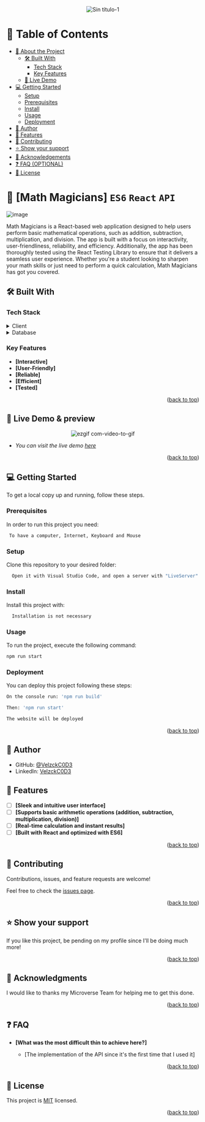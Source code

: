 <a name="readme-top"></a>
<div align="center">
  <img src="https://github.com/VelzckC0D3/SQL_Database/assets/92229666/64c8d8a7-b625-4a25-847a-ea02e00df2f4" alt="Sin título-1">
</div>
<!-- TABLE OF CONTENTS -->

# 📗 Table of Contents

- [📖 About the Project](#about-project)
  - [🛠 Built With](#built-with)
    - [Tech Stack](#tech-stack)
    - [Key Features](#key-features)
  - [🚀 Live Demo](#live-demo)
- [💻 Getting Started](#getting-started)
  - [Setup](#setup)
  - [Prerequisites](#prerequisites)
  - [Install](#install)
  - [Usage](#usage)
  - [Deployment](#deployment)
- [👥 Author](#author)
- [🔭 Features](#future-features)
- [🤝 Contributing](#contributing)
- [⭐️ Show your support](#support)
- [🙏 Acknowledgements](#acknowledgements)
- [❓ FAQ (OPTIONAL)](#faq)
- [📝 License](#license)

<!-- PROJECT DESCRIPTION -->

# 📖 [Math Magicians] `ES6` `React` `API` <a name="about-project"></a>
![image](https://user-images.githubusercontent.com/92229666/236641515-756868d5-643e-4784-b7fd-780d2a926d3a.png)

Math Magicians is a React-based web application designed to help users perform basic mathematical operations, such as addition, subtraction, multiplication, and division. The app is built with a focus on interactivity, user-friendliness, reliability, and efficiency. Additionally, the app has been thoroughly tested using the React Testing Library to ensure that it delivers a seamless user experience. Whether you're a student looking to sharpen your math skills or just need to perform a quick calculation, Math Magicians has got you covered.

## 🛠 Built With <a name="built-with"></a>

### Tech Stack <a name="tech-stack"></a>

<details>
    <summary>Client</summary>
    <ul>
      <li><a href="https://developer.mozilla.org/en-US/docs/Web/JavaScript">JavaScript</a></li>
      <li><a href="https://react.dev/">React</a></li>
      <li><a href="https://testing-library.com/docs/react-testing-library/intro/">React-Testing-Library</a></li>
      <li><a href="https://reactrouter.com/en/main">React-Router</a></li>
      <li><a href="https://www.w3schools.com/js/js_es6.asp">ES6</a></li>
    </ul>
  </details>
  
 
  


<details>
<summary>Database</summary>
  <ul>
   <li><a href="https://developer.mozilla.org/en-US/docs/Web/API/Window/localStorage">LocalStorage</a></li>
  </ul>
</details>

<!-- Features -->

### Key Features <a name="key-features"></a>

  - **[Interactive]**
  - **[User-Friendly]**
  - **[Reliable]**
  - **[Efficient]**
  - **[Tested]**

<p align="right">(<a href="#readme-top">back to top</a>)</p>

<!-- LIVE DEMO -->

## 🚀 Live Demo & preview <a name="live-demo"></a>
<div align="center">

![ezgif com-video-to-gif](https://user-images.githubusercontent.com/92229666/236641659-d7b451dc-907b-4926-9669-c8abcd050509.gif)
</div>
  
- _You can visit the live demo [here](https://velzck-magician.netlify.app/)_
 

<p align="right">(<a href="#readme-top">back to top</a>)</p>

<!-- GETTING STARTED -->

## 💻 Getting Started <a name="getting-started"></a>

To get a local copy up and running, follow these steps.

### Prerequisites

In order to run this project you need:

```sh
 To have a computer, Internet, Keyboard and Mouse
```

### Setup

Clone this repository to your desired folder:

```sh
  Open it with Visual Studio Code, and open a server with "LiveServer".
```

### Install

Install this project with:

```sh
  Installation is not necessary
```

### Usage

To run the project, execute the following command:

```sh
npm run start
```

### Deployment

You can deploy this project following these steps:

```sh
On the console run: 'npm run build'
```
```sh
Then: 'npm run start'
```
```sh
The website will be deployed
```

<p align="right">(<a href="#readme-top">back to top</a>)</p>

<!-- AUTHOR -->

## 👥 Author <a name="author"></a>

- GitHub: [@VelzckC0D3](https://github.com/VelzckC0D3)
- LinkedIn: [VelzckC0D3](https://www.linkedin.com/in/velzckcode/)

<!-- FUTURE FEATURES -->

## 🔭 Features <a name="future-features"></a>

- [ ] **[Sleek and intuitive user interface]**
- [ ] **[Supports basic arithmetic operations (addition, subtraction, multiplication, division)]**
- [ ] **[Real-time calculation and instant results]**
- [ ] **[Built with React and optimized with ES6]**

<p align="right">(<a href="#readme-top">back to top</a>)</p>

<!-- CONTRIBUTING -->

## 🤝 Contributing <a name="contributing"></a>

Contributions, issues, and feature requests are welcome!

Feel free to check the [issues page](../../issues/).

<p align="right">(<a href="#readme-top">back to top</a>)</p>

<!-- SUPPORT -->

## ⭐️ Show your support <a name="support"></a>

If you like this project, be pending on my profile since I'll be doing much more! 

<p align="right">(<a href="#readme-top">back to top</a>)</p>

<!-- ACKNOWLEDGEMENTS -->

## 🙏 Acknowledgments <a name="acknowledgements"></a>
I would like to thanks my Microverse Team for helping me to get this done.

<p align="right">(<a href="#readme-top">back to top</a>)</p>

<!-- FAQ (optional) -->

## ❓ FAQ<a name="faq"></a>

- **[What was the most difficult thin to achieve here?]**

  - [The implementation of the API since it's the first time that I used it]

<p align="right">(<a href="#readme-top">back to top</a>)</p>

<!-- LICENSE -->

## 📝 License <a name="license"></a>

This project is [MIT](./LICENSE) licensed.

<p align="right">(<a href="#readme-top">back to top</a>)</p>
